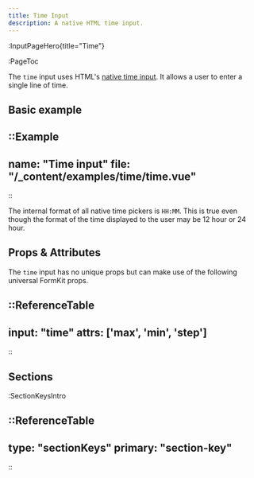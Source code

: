```yaml
---
title: Time Input
description: A native HTML time input.
---
```


:InputPageHero{title="Time"}

:PageToc

The `time` input uses HTML's [native time input](https://developer.mozilla.org/en-US/docs/Web/HTML/Element/input/time). It allows a user to enter a single line of time.

## Basic example

::Example
---
name: "Time input"
file: "/_content/examples/time/time.vue"
---
::


<callout type="warning" label="Formatting">
The internal format of all native time pickers is <code>HH:MM</code>. This is true even though the format of the time displayed to the user may be 12 hour or 24 hour.
</callout>

## Props & Attributes

The `time` input has no unique props but can make use of the following universal
FormKit props.

::ReferenceTable
---
input: "time" 
attrs: ['max', 'min', 'step']
---
::


## Sections

:SectionKeysIntro

<div>
  <formkit-input-diagram
    prefix-icon-content="⏱"
    suffix-icon-content="👌"
    label-content="Preferred delivery time"
    input-content="10:00"
    help-content="Actual delivery time will be your preferred time +- 30 minutes."
    message-content="Preferred delivery time is required."
  >
  </formkit-input-diagram>
</div>

::ReferenceTable
---
type: "sectionKeys"
primary: "section-key"
---
::

